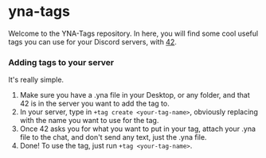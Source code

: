 # yna-tags

Welcome to the YNA-Tags repository. In here, you will find some cool useful tags you can use for your Discord servers, with [42](https://42.rockett.space/).

### Adding tags to your server
It's really simple.

1. Make sure you have a .yna file in your Desktop, or any folder, and that 42 is in the server you want to add the tag to.
2. In your server, type in `+tag create <your-tag-name>`, obviously replacing <your-tag-name> with the name you want to use for the tag.
3. Once 42 asks you for what you want to put in your tag, attach your .yna file to the chat, and don't send any text, just the .yna file.
4. Done! To use the tag, just run `+tag <your-tag-name>`.